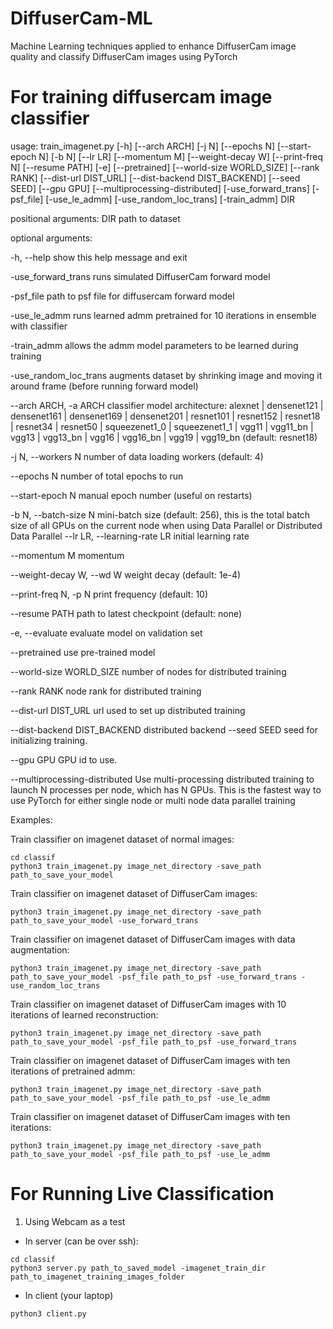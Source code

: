 # DiffuserCam-ML
Machine Learning techniques applied to enhance DiffuserCam image quality and classify DiffuserCam images using PyTorch 




# For training diffusercam image classifier

usage: train_imagenet.py [-h] [--arch ARCH] [-j N] [--epochs N] [--start-epoch N] [-b N]
               [--lr LR] [--momentum M] [--weight-decay W] [--print-freq N]
               [--resume PATH] [-e] [--pretrained] [--world-size WORLD_SIZE]
               [--rank RANK] [--dist-url DIST_URL]
               [--dist-backend DIST_BACKEND] [--seed SEED] [--gpu GPU]
               [--multiprocessing-distributed]
               [-use_forward_trans] [-psf_file] [-use_le_admm] [-use_random_loc_trans] [-train_admm]
               DIR


positional arguments:
  DIR                   path to dataset

optional arguments:
  
  -h, --help            show this help message and exit
  
  -use_forward_trans    runs simulated DiffuserCam forward model
  
  -psf_file             path to psf file for diffusercam forward model
  
  -use_le_admm          runs learned admm pretrained for 10 iterations in ensemble with classifier
  
  -train_admm           allows the admm model parameters to be learned during training
  
  -use_random_loc_trans augments dataset by shrinking image and moving it around frame (before running forward model)
  
  --arch ARCH, -a ARCH  classifier model architecture: alexnet | densenet121 |
                        densenet161 | densenet169 | densenet201 |
                        resnet101 | resnet152 | resnet18 | resnet34 |
                        resnet50 | squeezenet1_0 | squeezenet1_1 | vgg11 |
                        vgg11_bn | vgg13 | vgg13_bn | vgg16 | vgg16_bn | vgg19
                        | vgg19_bn (default: resnet18)
                        
  -j N, --workers N     number of data loading workers (default: 4)
  
  --epochs N            number of total epochs to run
  
  --start-epoch N       manual epoch number (useful on restarts)
  
  -b N, --batch-size N  mini-batch size (default: 256), this is the total
                        batch size of all GPUs on the current node when using
                        Data Parallel or Distributed Data Parallel
  --lr LR, --learning-rate LR
                        initial learning rate
                        
  --momentum M          momentum
  
  --weight-decay W, --wd W
                        weight decay (default: 1e-4)
                        
  --print-freq N, -p N  print frequency (default: 10)
  
  --resume PATH         path to latest checkpoint (default: none)
  
  -e, --evaluate        evaluate model on validation set
  
  --pretrained          use pre-trained model
  
  --world-size WORLD_SIZE
                        number of nodes for distributed training
                        
  --rank RANK           node rank for distributed training
  
  --dist-url DIST_URL   url used to set up distributed training
  
  --dist-backend DIST_BACKEND
                        distributed backend
  --seed SEED           seed for initializing training.
  
  --gpu GPU             GPU id to use.
  
  --multiprocessing-distributed
                        Use multi-processing distributed training to launch N
                        processes per node, which has N GPUs. This is the
                        fastest way to use PyTorch for either single node or
                        multi node data parallel training






Examples:

Train classifier on imagenet dataset of normal images: 
```
cd classif
python3 train_imagenet.py image_net_directory -save_path path_to_save_your_model
```

Train classifier on imagenet dataset of DiffuserCam images: 
```
python3 train_imagenet.py image_net_directory -save_path path_to_save_your_model -use_forward_trans
```

Train classifier on imagenet dataset of DiffuserCam images with data augmentation: 
```
python3 train_imagenet.py image_net_directory -save_path path_to_save_your_model -psf_file path_to_psf -use_forward_trans -use_random_loc_trans
```

Train classifier on imagenet dataset of DiffuserCam images with 10 iterations of learned reconstruction: 
```
python3 train_imagenet.py image_net_directory -save_path path_to_save_your_model -psf_file path_to_psf -use_forward_trans
```

Train classifier on imagenet dataset of DiffuserCam images with ten iterations of pretrained admm: 
```
python3 train_imagenet.py image_net_directory -save_path path_to_save_your_model -psf_file path_to_psf -use_le_admm
```

Train classifier on imagenet dataset of DiffuserCam images with ten iterations: 
```
python3 train_imagenet.py image_net_directory -save_path path_to_save_your_model -psf_file path_to_psf -use_le_admm
```


# For Running Live Classification 
1. Using Webcam as a test
  - In server (can be over ssh): 
  ```
  cd classif
  python3 server.py path_to_saved_model -imagenet_train_dir path_to_imagenet_training_images_folder
  ```
  - In client (your laptop)
  ```
  python3 client.py
  ```
